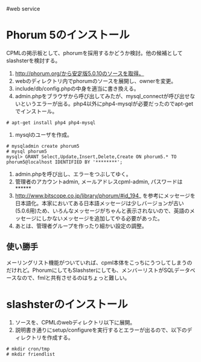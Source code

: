#web service
# Phorum 5のインストール
CPMLの掲示板として、phorumを採用するかどうか検討。他の候補としてslashsterを検討する。
1. http://phorum.org/から安定版5.0.10のソースを取得。
1. webのディレクトリ内でphorumのソースを展開し、ownerを変更。
1. include/db/config.phpの中身を適当に書き換える。
1. admin.phpをブラウザから呼び出してみたが、mysql_connectが呼び出せないというエラーが出る。php4以外にphp4-mysqlが必要だったのでapt-getでインストール。
```
# apt-get install php4 php4-mysql
```
1. mysqlのユーザを作成。
```
# mysqladmin create phorum5
# mysql phorum5
mysql> GRANT Select,Update,Insert,Delete,Create ON phorum5.* TO phorum5@localhost IDENTIFIED BY '********';
```
1. admin.phpを呼び出し、エラーをつぶしてゆく。
1. 管理者のアカウントadmin, メールアドレスcpml-admin, パスワードは******
1. http://www.bitscope.co.jp/library/phorum/#id_194_ を参考にメッセージを日本語化。本家においてある日本語メッセージは少しバージョンが古い(5.0.6用)ため、いろんなメッセージがちゃんと表示されないので、英語のメッセージにしかないメッセージを追加してやる必要があった。
1. あとは、管理者グループを作ったり細かい設定の調整。
## 使い勝手
メーリングリスト機能がついていれば、cpml本体をこっちにうつしてしまうのだけれど。PhorumにしてもSlashsterにしても、メンバーリストがSQLデータベースなので、fmlと共有させるのはちょっと難しい。
# slashsterのインストール
1. ソースを、CPMLのwebディレクトリ以下に展開。
1. 説明書き通りにsetup/configureを実行するとエラーが出るので、以下のディレクトリを作成する。
```
# mkdir cron/tmp
# mkdir friendlist
```


